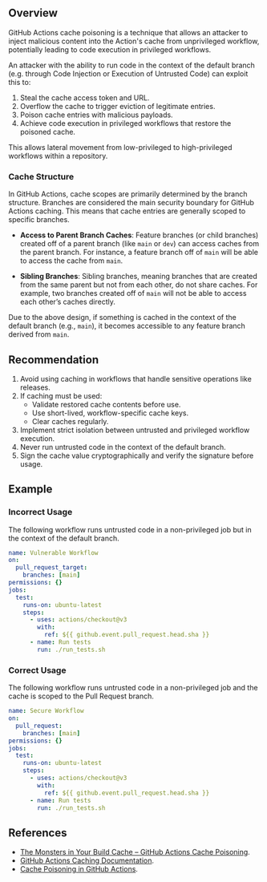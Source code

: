 ## Overview

GitHub Actions cache poisoning is a technique that allows an attacker to inject malicious content into the Action's cache from unprivileged workflow, potentially leading to code execution in privileged workflows.

An attacker with the ability to run code in the context of the default branch (e.g. through Code Injection or Execution of Untrusted Code) can exploit this to:

1. Steal the cache access token and URL.
2. Overflow the cache to trigger eviction of legitimate entries.
3. Poison cache entries with malicious payloads.
4. Achieve code execution in privileged workflows that restore the poisoned cache.

This allows lateral movement from low-privileged to high-privileged workflows within a repository.

### Cache Structure

In GitHub Actions, cache scopes are primarily determined by the branch structure. Branches are considered the main security boundary for GitHub Actions caching. This means that cache entries are generally scoped to specific branches.

- **Access to Parent Branch Caches**: Feature branches (or child branches) created off of a parent branch (like `main` or `dev`) can access caches from the parent branch. For instance, a feature branch off of `main` will be able to access the cache from `main`.

- **Sibling Branches**: Sibling branches, meaning branches that are created from the same parent but not from each other, do not share caches. For example, two branches created off of `main` will not be able to access each other’s caches directly.

Due to the above design, if something is cached in the context of the default branch (e.g., `main`), it becomes accessible to any feature branch derived from `main`.

## Recommendation

1. Avoid using caching in workflows that handle sensitive operations like releases.
2. If caching must be used:
   - Validate restored cache contents before use.
   - Use short-lived, workflow-specific cache keys.
   - Clear caches regularly.
3. Implement strict isolation between untrusted and privileged workflow execution.
4. Never run untrusted code in the context of the default branch.
5. Sign the cache value cryptographically and verify the signature before usage.

## Example

### Incorrect Usage

The following workflow runs untrusted code in a non-privileged job but in the context of the default branch.

```yaml
name: Vulnerable Workflow
on:
  pull_request_target:
    branches: [main]
permissions: {}
jobs:
  test:
    runs-on: ubuntu-latest
    steps:
      - uses: actions/checkout@v3
        with:
          ref: ${{ github.event.pull_request.head.sha }}
      - name: Run tests
        run: ./run_tests.sh
```

### Correct Usage

The following workflow runs untrusted code in a non-privileged job and the cache is scoped to the Pull Request branch.

```yaml
name: Secure Workflow
on:
  pull_request:
    branches: [main]
permissions: {}
jobs:
  test:
    runs-on: ubuntu-latest
    steps:
      - uses: actions/checkout@v3
        with:
          ref: ${{ github.event.pull_request.head.sha }}
      - name: Run tests
        run: ./run_tests.sh
```

## References

- [The Monsters in Your Build Cache – GitHub Actions Cache Poisoning](https://adnanthekhan.com/2024/05/06/the-monsters-in-your-build-cache-github-actions-cache-poisoning/).
- [GitHub Actions Caching Documentation](https://docs.github.com/en/actions/using-workflows/caching-dependencies-to-speed-up-workflows).
- [Cache Poisoning in GitHub Actions](https://scribesecurity.com/blog/github-cache-poisoning/).
